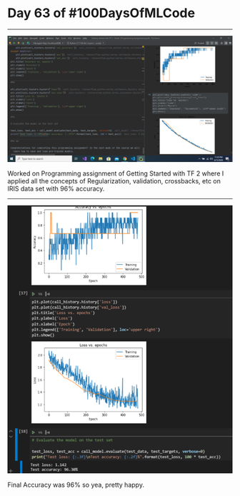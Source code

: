 # Day 63 of #100DaysOfMLCode

-----
<img src=1.png> </img>

Worked on Programming assignment of Getting Started with TF 2 where I applied all the concepts of Regularization, validation, crossbacks, etc on IRIS data set with 96% accuracy.

-----

<img src=2.png></img>

Final Accuracy was 96% so yea, pretty happy.